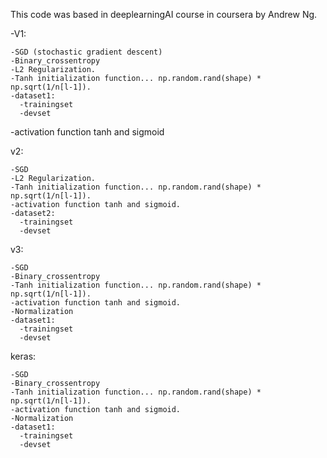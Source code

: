 This code was based in deeplearningAI course in coursera by Andrew Ng.

-V1:

    -SGD (stochastic gradient descent)
    -Binary_crossentropy
    -L2 Regularization.
    -Tanh initialization function... np.random.rand(shape) * np.sqrt(1/n[l-1]).
    -dataset1:
      -trainingset
      -devset
  
  -activation function tanh and sigmoid
  
v2:

    -SGD
    -L2 Regularization.
    -Tanh initialization function... np.random.rand(shape) * np.sqrt(1/n[l-1]).
    -activation function tanh and sigmoid.
    -dataset2:
      -trainingset
      -devset
    
v3:

    -SGD
    -Binary_crossentropy 
    -Tanh initialization function... np.random.rand(shape) * np.sqrt(1/n[l-1]).
    -activation function tanh and sigmoid.
    -Normalization
    -dataset1:
      -trainingset
      -devset
    
keras:

    -SGD
    -Binary_crossentropy
    -Tanh initialization function... np.random.rand(shape) * np.sqrt(1/n[l-1]).
    -activation function tanh and sigmoid.
    -Normalization
    -dataset1:
      -trainingset 
      -devset

